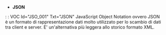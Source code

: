 - **JSON**

 :  : VOC Id="JSO_001" Txt="JSON"
JavaScript Object Notation ovvero JSON è un formato di rappresentazione dati molto utilizzato per lo scambio di dati tra client e server. E' un'alternativa più leggera allo storico formato XML.
